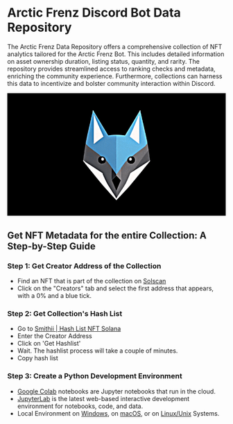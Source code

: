 # Arctic Frenz Discord Bot Data Repository

The Arctic Frenz Data Repository offers a comprehensive collection of NFT analytics tailored for the Arctic Frenz Bot. This includes detailed information on asset ownership duration, listing status, quantity, and rarity. The repository provides streamlined access to ranking checks and metadata, enriching the community experience. Furthermore, collections can harness this data to incentivize and bolster community interaction within Discord.

![Arctic Frenz Visualization](https://raw.githubusercontent.com/davidbeard741/arcticfrenz-data/main/images/IMG_3153.gif)

## Get NFT Metadata for the entire  Collection: A Step-by-Step Guide

### Step 1: Get Creator Address of the Collection 

- Find an NFT that is part of the collection on <a href="https://solscan.io" target="_blank">Solscan</a>
- Click on the "Creators" tab and select the first address that appears, with a 0% and a blue tick. 

### Step 2: Get Collection's Hash List

- Go to [Smithii | Hash List NFT Solana](https://tools.smithii.io/hashlist/solana)
- Enter the Creator Address
- Click on 'Get Hashlist'
- Wait. The hashlist process will take a couple of minutes.
- Copy hash list

### Step 3: Create a Python Development Environment

- [Google Colab](https://colab.research.google.com) notebooks are Jupyter notebooks that run in the cloud.
- [JupyterLab](https://jupyter.org/) is the latest web-based interactive development environment for notebooks, code, and data.
- Local Environment on [Windows](https://realpython.com/python-coding-setup-windows/), on [macOS](https://www.digitalocean.com/community/tutorials/how-to-install-python-3-and-set-up-a-local-programming-environment-on-macos), or on [Linux/Unix](https://itsfoss.com/python-setup-linux/) Systems.
